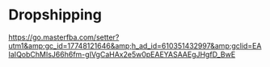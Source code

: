 # Dropshipping
https://go.masterfba.com/setter?utm1&amp;gc_id=17748121646&amp;h_ad_id=610351432997&amp;gclid=EAIaIQobChMIsJ66h6fm-gIVgCaHAx2e5w0pEAEYASAAEgJHgfD_BwE
